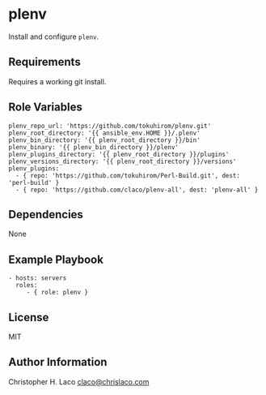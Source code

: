 plenv
=====

Install and configure `plenv`.

Requirements
------------

Requires a working git install.

Role Variables
--------------

    plenv_repo_url: 'https://github.com/tokuhirom/plenv.git'
    plenv_root_directory: '{{ ansible_env.HOME }}/.plenv'
    plenv_bin_directory: '{{ plenv_root_directory }}/bin'
    plenv_binary: '{{ plenv_bin_directory }}/plenv'
    plenv_plugins_directory: '{{ plenv_root_directory }}/plugins'
    plenv_versions_directory: '{{ plenv_root_directory }}/versions'
    plenv_plugins:
      - { repo: 'https://github.com/tokuhirom/Perl-Build.git', dest: 'perl-build' }
      - { repo: 'https://github.com/claco/plenv-all', dest: 'plenv-all' }

Dependencies
------------

None

Example Playbook
----------------

    - hosts: servers
      roles:
         - { role: plenv }

License
-------

MIT

Author Information
------------------

Christopher H. Laco <claco@chrislaco.com>
